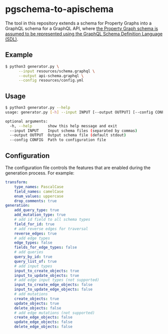 # pgschema-to-apischema
The tool in this repository extends a schema for Property Graphs into a GraphQL schema for a GraphQL API, where [the Property Graph schema is assumed to be represented using the GraphQL Schema Definition Language (SDL)](http://blog.liu.se/olafhartig/documents/graphql-schemas-for-property-graphs/).

## Example
```bash
$ python3 generator.py \
      --input resources/schema.graphql \
      --output api-schema.graphql \
      --config resources/config.yml
```

## Usage
```bash
$ python3 generator.py --help
usage: generator.py [-h] --input INPUT [--output OUTPUT] [--config CONFIG]

optional arguments:
  -h, --help       show this help message and exit
  --input INPUT    Input schema files (separated by commas)
  --output OUTPUT  Output schema file (default stdout)
  --config CONFIG  Path to configuration file
```


## Configuration
The configuration file controls the features that are enabled during the generation process. For example:
```yaml
transform:
    type_names: PascalCase
    field_names: camelCase
    enum_values: uppercase
    drop_comments: true
generation:
    add_query_type: true
    add_mutation_type: true
    # add id field to all schema types
    field_for_id: true
    # add reverse edges for traversal
    reverse_edges: true
    # add edge types
    edge_types: false
    fields_for_edge_types: false
    # add queries
    query_by_id: true
    query_list_of: true
    # add input types
    input_to_create_objects: true
    input_to_update_objects: true
    # add edge input types (not supported)
    input_to_create_edge_objects: false
    input_to_update_edge_objects: false
    # add mutations
    create_objects: true
    update_objects: true
    delete_objects: false
    # add edge mutations (not supported)
    create_edge_objects: false
    update_edge_objects: false
    delete_edge_objects: false
```
